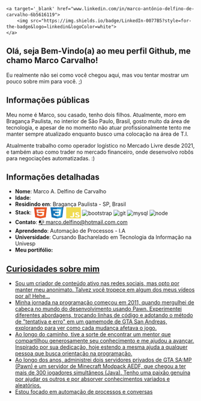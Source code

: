 <div>
    
    <a target='_blank' href="www.linkedin.com/in/marco-antônio-delfino-de-carvalho-6b5616119">
        <img src="https://img.shields.io/badge/LinkedIn-0077B5?style=for-the-badge&logo=linkedin&logoColor=white">
    </a>
</div>

 

## Olá, seja Bem-Vindo(a) ao meu perfil Github, me chamo Marco Carvalho!

Eu realmente não sei como você chegou aqui, mas vou tentar mostrar um pouco sobre mim para você. ;)

## Informações públicas

Meu nome é Marco, sou casado, tenho dois filhos. Atualmente, moro em Bragança Paulista, no interior de São Paulo, Brasil, gosto muito da área de tecnologia, e apesar de no momento não atuar profissionalmente tento me manter sempre atualizado enquanto busco uma colocação na área de T.I.

Atualmente trabalho como operador logístico no Mercado Livre desde 2021, e também atuo como trader no mercado financeiro, onde desenvolvo robôs para negociações automatizadas. :)

## Informações detalhadas

* **Nome**: Marco A. Delfino de Carvalho
* **Idade**: 
* **Residindo em**: Bragança Paulista - SP, Brasil
* **Stack**:
  <img align="center" height="30" width="40" alt="html" src="https://raw.githubusercontent.com/devicons/devicon/master/icons/html5/html5-original.svg"/>
  <img align="center" height="30" width="40" alt="css" src="https://raw.githubusercontent.com/devicons/devicon/master/icons/css3/css3-original.svg"/>
  <img align="center" height="30" width="40" alt="JavaScript" src="https://raw.githubusercontent.com/devicons/devicon/master/icons/javascript/javascript-plain.svg"/>
  <img align="center" height="30" width="40" alt="bootstrap" src = "https://icongr.am/devicon/bootstrap-plain.svg?size=128&color=8402ca"/>
  <img align="center" height="30" width="40" alt="git" src = "https://icongr.am/devicon/git-original.svg?size=128&color=8402ca"/>
  <img align="center" height="30" width="40" alt="mysql" src = "https://icongr.am/devicon/postgresql-original.svg?size=128&color=8402ca"/>
  <img align="center" height="30" width="40" alt="node" src = "https://icongr.am/devicon/nodejs-original.svg?size=128&color=8402ca"/>
* **Contato**: <a href="mailto:marco.delfino@hotmail.com.com">📭 marco.delfino@hotmail.com.com</a>
* **Aprendendo**: Automação de Processos - I.A
* **Universidade**: Cursando Bacharelado em Tecnologia da Informação na Univesp
* **Meu portifólio:** <a target='_blank' href="https://madcarvalho.github.io/Portifolio_Marco_Carvalho/">
        

## Curiosidades sobre mim

* Sou um criador de conteúdo ativo nas redes sociais, mas opto por manter meu anonimato. Talvez você tropece em algum dos meus vídeos por aí! Hehe...
* Minha jornada na programação começou em 2011, quando mergulhei de cabeça no mundo do desenvolvimento usando Pawn. Experimentei diferentes abordagens, trocando linhas de código e adotando o método de "tentativa e erro" em um gamemode de GTA San Andreas, explorando para ver como cada mudança afetava o jogo.
* Ao longo do caminho, tive a sorte de encontrar um mentor que compartilhou generosamente seu conhecimento e me ajudou a avançar. Inspirado por sua dedicação, hoje estendo a mesma ajuda a qualquer pessoa que busca orientação na programação.
* Ao longo dos anos, administrei dois servidores privados de GTA SA:MP (Pawn) e um servidor de Minecraft Modpack AEDF, que chegou a ter mais de 300 jogadores simultâneos (Java).
Tenho uma paixão genuína por ajudar os outros e por absorver conhecimentos variados e aleatórios.
* Estou focado em automação de processos e conversas